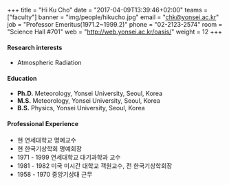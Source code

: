 +++
title = "Hi Ku Cho"
date = "2017-04-09T13:39:46+02:00"
teams = ["faculty"]
banner = "img/people/hikucho.jpg"
email = "chk@yonsei.ac.kr"
job = "Professor Emeritus(1971.2~1999.2)"
phone = "02-2123-2574"
room = "Science Hall #701"
web = "http://web.yonsei.ac.kr/oasis/"
weight = 12
+++

#### Research interests
+ Atmospheric Radiation

#### Education
+ **Ph.D.** Meteorology, Yonsei University, Seoul, Korea
+ **M.S.** Meteorology, Yonsei University, Seoul, Korea
+ **B.S.** Physics, Yonsei University, Seoul, Korea

#### Professional Experience
+ 현 연세대학교 명예교수
+ 현 한국기상학회 명예회장
+ 1971 - 1999  연세대학교 대기과학과 교수
+ 1981 - 1982  미국 미시간 대학교 객원교수, 전 한국기상학회장
+ 1958 - 1970  중앙기상대 근무
